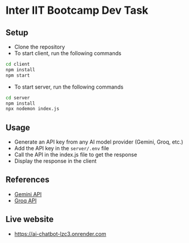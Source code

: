 # Inter IIT Bootcamp Dev Task

## Setup
- Clone the repository
- To start client, run the following commands
```bash
cd client
npm install
npm start
```
- To start server, run the following commands
```bash
cd server
npm install
npx nodemon index.js
```

## Usage
- Generate an API key from any AI model provider (Gemini, Groq, etc.)
- Add the API key in the `server/.env` file
- Call the API in the index.js file to get the response
- Display the response in the client

## References
- [Gemini API](https://ai.google.dev/gemini-api/docs)
- [Groq API](https://console.groq.com/docs/quickstart)


## Live website
- https://ai-chatbot-lzc3.onrender.com